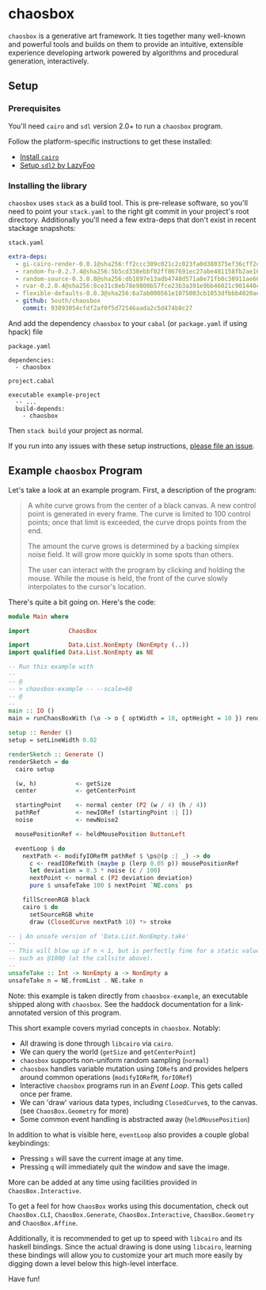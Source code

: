 # chaosbox

`chaosbox` is a generative art framework. It ties together many well-known
and powerful tools and builds on them to provide an intuitive, extensible
experience developing artwork powered by algorithms and procedural
generation, interactively.

## Setup

### Prerequisites

You'll need `cairo` and `sdl` version 2.0+ to run a `chaosbox` program.

Follow the platform-specific instructions to get these installed:

- [Install `cairo`](https://www.cairographics.org/download)
- [Setup `sdl2` by LazyFoo](http://lazyfoo.net/tutorials/SDL/01_hello_SDL/index.php)

### Installing the library

`chaosbox` uses `stack` as a build tool. This is pre-release software, so
you'll need to point your `stack.yaml` to the right git commit in your
project's root directory. Additionally you'll need a few extra-deps that don't
exist in recent stackage snapshots:

`stack.yaml`

```yaml
extra-deps:
  - gi-cairo-render-0.0.1@sha256:ff2ccc309c021c2c023fa0d380375ef36cff2df93e0c78ed733f052dd1aa9782,3502
  - random-fu-0.2.7.4@sha256:5b5cd338ebbf02ff867691ec27abe481158fb2ae161c3e2e77163434eea0008a,4527
  - random-source-0.3.0.8@sha256:db1897e13adb4748d571a8e71fb0c38911ae66ea2557d4def7c30378a0ae2f69,3879
  - rvar-0.2.0.4@sha256:8ce31c8eb78e9800b57fce23b3a391e9bb46021c901440c37e472c4c887b74f5,2280
  - flexible-defaults-0.0.3@sha256:6a7ab000561e1075003cb1053dfbbb4020ae2b02916776d1479c9c3fc82f5d0d,2508
  - github: 5outh/chaosbox
    commit: 93093054cfdf2af0f5d72546aada2c5d474b8c27
```

And add the dependency `chaosbox` to your `cabal` (or `package.yaml` if using hpack) file

`package.yaml`

```
dependencies:
  - chaosbox
```

`project.cabal`

```
executable example-project
  -- ... 
  build-depends:
    - chaosbox
```

Then `stack build` your project as normal.

If you run into any issues with these setup instructions, [please file an
issue](https://github.com/5outh/chaosbox/issues).

## Example `chaosbox` Program

Let's take a look at an example program. First, a description of the program:

> A white curve grows from the center of a black canvas. A new control point
> is generated in every frame. The curve is limited to 100 control points;
> once that limit is exceeded, the curve drops points from the end.
> 
> The amount the curve grows is determined by a backing simplex noise field.
> It will grow more quickly in some spots than others.
> 
> The user can interact with the program by clicking and holding the mouse.
> While the mouse is held, the front of the curve slowly interpolates to the
> cursor's location.

There's quite a bit going on. Here's the code:

```haskell
module Main where

import           ChaosBox

import           Data.List.NonEmpty (NonEmpty (..))
import qualified Data.List.NonEmpty as NE

-- Run this example with
--
-- @
-- > chaosbox-example -- --scale=60
-- @
--
main :: IO ()
main = runChaosBoxWith (\o -> o { optWidth = 10, optHeight = 10 }) renderSketch

setup :: Render ()
setup = setLineWidth 0.02

renderSketch :: Generate ()
renderSketch = do
  cairo setup

  (w, h)           <- getSize
  center           <- getCenterPoint

  startingPoint    <- normal center (P2 (w / 4) (h / 4))
  pathRef          <- newIORef (startingPoint :| [])
  noise            <- newNoise2

  mousePositionRef <- heldMousePosition ButtonLeft

  eventLoop $ do
    nextPath <- modifyIORefM pathRef $ \ps@(p :| _) -> do
      c <- readIORefWith (maybe p (lerp 0.05 p)) mousePositionRef
      let deviation = 0.3 * noise (c / 100)
      nextPoint <- normal c (P2 deviation deviation)
      pure $ unsafeTake 100 $ nextPoint `NE.cons` ps

    fillScreenRGB black
    cairo $ do
      setSourceRGB white
      draw (ClosedCurve nextPath 10) *> stroke

-- | An unsafe version of 'Data.List.NonEmpty.take'
--
-- This will blow up if n < 1, but is perfectly fine for a static value > 1,
-- such as @100@ (at the callsite above).
--
unsafeTake :: Int -> NonEmpty a -> NonEmpty a
unsafeTake n = NE.fromList . NE.take n
```

Note: this example is taken directly from `chaosbox-example`, an executable
shipped along with `chaosbox`. See the haddock documentation for a
link-annotated version of this program.

This short example covers myriad concepts in `chaosbox`. Notably:

- All drawing is done through `libcairo` via `cairo`.
- We can query the world (`getSize` and `getCenterPoint`)
- `chaosbox` supports non-uniform random sampling (`normal`)
- `chaosbox` handles variable mutation using `IORef`s and provides helpers
around common operations (`modifyIORefM`, `forIORef`)
- Interactive `chaosbox` programs run in an _Event Loop_. This gets called
once per frame.
- We can 'draw' various data types, including `ClosedCurve`s, to the canvas.
(see `ChaosBox.Geometry` for more)
- Some common event handling is abstracted away (`heldMousePosition`)

In addition to what is visible here, `eventLoop` also provides a couple
global keybindings:

- Pressing `s` will save the current image at any time.
- Pressing `q` will immediately quit the window and save the image.

More can be added at any time using facilities provided in
`ChaosBox.Interactive`.

To get a feel for how `ChaosBox` works using this documentation, check out
`ChaosBox.CLI`, `ChaosBox.Generate`, `ChaosBox.Interactive`,
`ChaosBox.Geometry` and `ChaosBox.Affine`.

Additionally, it is recommended to get up to speed with `libcairo` and its
haskell bindings. Since the actual drawing is done using `libcairo`,
learning these bindings will allow you to customize your art much more
easily by digging down a level below this high-level interface.

Have fun!
